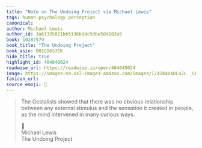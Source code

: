 ```yaml
---
title: "Note on The Undoing Project via Michael Lewis"
tags: human-psychology perception
canonical: 
author: Michael Lewis
author_id: 3a61335021bb5136b1dc5dbe50d183a5
book: 10287579
book_title: "The Undoing Project"
book_asin: B01GI6S7EK
hide_title: true
highlight_id: 404849024
readwise_url: https://readwise.io/open/404849024
image: https://images-na.ssl-images-amazon.com/images/I/41b4UaDLo7L._SL2000_.jpg
favicon_url: 
source_emoji: 📕
---
```


> The Gestalists showed that there was no obvious relationship between any external stimulus and the sensation it created in people, as the mind intervened in many curious ways.
> <div class="quoteback-footer"><div class="quoteback-avatar"><span class="mini-emoji"> 📕</span></div><div class="quoteback-metadata"><div class="metadata-inner"><span style="display:none">FROM:</span><div aria-label="Michael Lewis" class="quoteback-author"> Michael Lewis</div><div aria-label="The Undoing Project" class="quoteback-title"> The Undoing Project</div></div></div></div>
